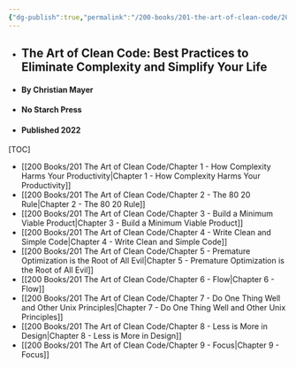 ```yaml
---
{"dg-publish":true,"permalink":"/200-books/201-the-art-of-clean-code/201-the-art-of-clean-code/"}
---
```


- ## The Art of Clean Code: Best Practices to Eliminate Complexity and Simplify Your Life
- #### By Christian Mayer
- #### No Starch Press
- #### Published 2022

[TOC]
- [[200 Books/201 The Art of Clean Code/Chapter 1 - How Complexity Harms Your Productivity\|Chapter 1 - How Complexity Harms Your Productivity]]
- [[200 Books/201 The Art of Clean Code/Chapter 2 - The 80 20 Rule\|Chapter 2 - The 80 20 Rule]]
- [[200 Books/201 The Art of Clean Code/Chapter 3 - Build a Minimum Viable Product\|Chapter 3 - Build a Minimum Viable Product]]
- [[200 Books/201 The Art of Clean Code/Chapter 4 - Write Clean and Simple Code\|Chapter 4 - Write Clean and Simple Code]]
- [[200 Books/201 The Art of Clean Code/Chapter 5 - Premature Optimization is the Root of All Evil\|Chapter 5 - Premature Optimization is the Root of All Evil]]
- [[200 Books/201 The Art of Clean Code/Chapter 6 - Flow\|Chapter 6 - Flow]]
- [[200 Books/201 The Art of Clean Code/Chapter 7 - Do One Thing Well and Other Unix Principles\|Chapter 7 - Do One Thing Well and Other Unix Principles]]
- [[200 Books/201 The Art of Clean Code/Chapter 8 - Less is More in Design\|Chapter 8 - Less is More in Design]]
- [[200 Books/201 The Art of Clean Code/Chapter 9 - Focus\|Chapter 9 - Focus]]

